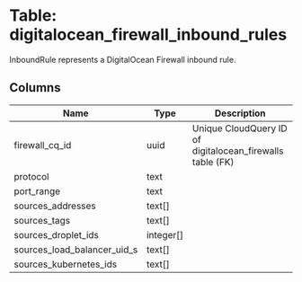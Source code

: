 
# Table: digitalocean_firewall_inbound_rules
InboundRule represents a DigitalOcean Firewall inbound rule.
## Columns
| Name        | Type           | Description  |
| ------------- | ------------- | -----  |
|firewall_cq_id|uuid|Unique CloudQuery ID of digitalocean_firewalls table (FK)|
|protocol|text||
|port_range|text||
|sources_addresses|text[]||
|sources_tags|text[]||
|sources_droplet_ids|integer[]||
|sources_load_balancer_uid_s|text[]||
|sources_kubernetes_ids|text[]||
